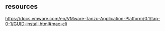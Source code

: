 ## resources 

https://docs.vmware.com/en/VMware-Tanzu-Application-Platform/0.1/tap-0-1/GUID-install.html#mac-cli
